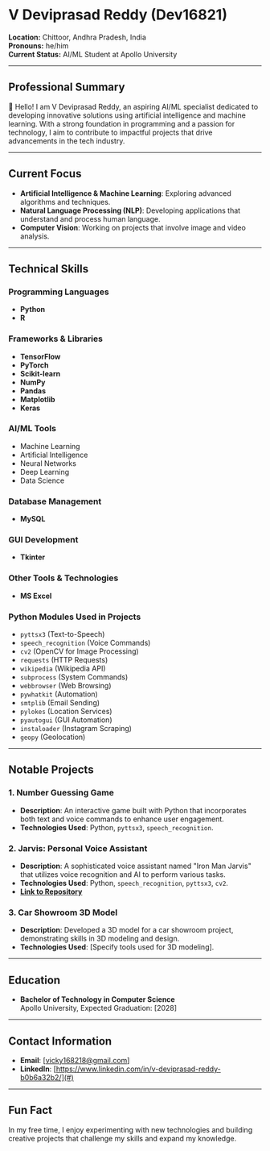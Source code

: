 # V Deviprasad Reddy (Dev16821)

**Location:** Chittoor, Andhra Pradesh, India  
**Pronouns:** he/him  
**Current Status:** AI/ML Student at Apollo University

---

## Professional Summary
👋 Hello! I am V Deviprasad Reddy, an aspiring AI/ML specialist dedicated to developing innovative solutions using artificial intelligence and machine learning. With a strong foundation in programming and a passion for technology, I aim to contribute to impactful projects that drive advancements in the tech industry.

---

## Current Focus
- **Artificial Intelligence & Machine Learning**: Exploring advanced algorithms and techniques.
- **Natural Language Processing (NLP)**: Developing applications that understand and process human language.
- **Computer Vision**: Working on projects that involve image and video analysis.

---

## Technical Skills

### Programming Languages
- **Python**
- **R**

### Frameworks & Libraries
- **TensorFlow**
- **PyTorch**
- **Scikit-learn**
- **NumPy**
- **Pandas**
- **Matplotlib**
- **Keras**

### AI/ML Tools
- Machine Learning
- Artificial Intelligence
- Neural Networks
- Deep Learning
- Data Science

### Database Management
- **MySQL**

### GUI Development
- **Tkinter**

### Other Tools & Technologies
- **MS Excel**

### Python Modules Used in Projects
- `pyttsx3` (Text-to-Speech)
- `speech_recognition` (Voice Commands)
- `cv2` (OpenCV for Image Processing)
- `requests` (HTTP Requests)
- `wikipedia` (Wikipedia API)
- `subprocess` (System Commands)
- `webbrowser` (Web Browsing)
- `pywhatkit` (Automation)
- `smtplib` (Email Sending)
- `pylokes` (Location Services)
- `pyautogui` (GUI Automation)
- `instaloader` (Instagram Scraping)
- `geopy` (Geolocation)

---

## Notable Projects

### 1. **Number Guessing Game**
- **Description**: An interactive game built with Python that incorporates both text and voice commands to enhance user engagement.
- **Technologies Used**: Python, `pyttsx3`, `speech_recognition`.

### 2. **Jarvis: Personal Voice Assistant**
- **Description**: A sophisticated voice assistant named "Iron Man Jarvis" that utilizes voice recognition and AI to perform various tasks.
- **Technologies Used**: Python, `speech_recognition`, `pyttsx3`, `cv2`.
- **[Link to Repository](#)**

### 3. **Car Showroom 3D Model**
- **Description**: Developed a 3D model for a car showroom project, demonstrating skills in 3D modeling and design.
- **Technologies Used**: [Specify tools used for 3D modeling].

---

## Education
- **Bachelor of Technology in Computer Science**  
  Apollo University, Expected Graduation: [2028]

---

## Contact Information
- **Email**: [vicky168218@gmail.com]
- **LinkedIn**: [https://www.linkedin.com/in/v-deviprasad-reddy-b0b6a32b2/](#)

---

## Fun Fact
In my free time, I enjoy experimenting with new technologies and building creative projects that challenge my skills and expand my knowledge.
